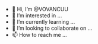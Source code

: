 - 👋 Hi, I’m @VOVANCUU
- 👀 I’m interested in ...
- 🌱 I’m currently learning ...
- 💞️ I’m looking to collaborate on ...
- 📫 How to reach me ...

<!---
VOVANCUU/VOVANCUU is a ✨ special ✨ repository because its `README.md` (this file) appears on your GitHub profile.
You can click the Preview link to take a look at your changes.
--->
